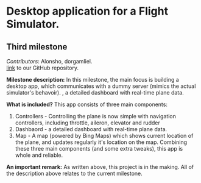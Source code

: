 Desktop application for a Flight Simulator.
=======

Third milestone
-----------
_Contributors_: Alonsho, dorgamliel.  
[link](https://github.com/Alonsho/MileStone1) to our GitHub repository.

**Milestone description:** In this milestone, the main focus is building a desktop app, which communicates with a dummy server (mimics the actual simulator's behavoir).
, a detailed dashboard with real-time plane data.

**What is included?**
This app consists of three main components:
1. Controllers - Controlling the plane is now simple with navigation controllers, including throttle, aileron, elevator and rudder
2. Dashbaord - a detailed dashboard with real-time plane data.
3. Map - A map (powered by Bing Maps) which shows current location of the plane, and updates regularly it's location on the map.
Combining these three main components (and some extra tweaks), this app is whole and reliable.


**An important remark:** As written above, this project is in the making. All of the description above relates to the current milestone.

